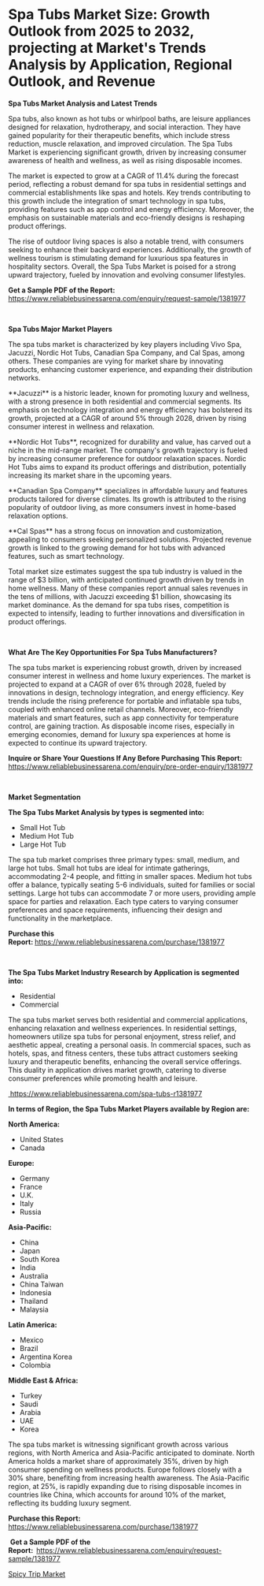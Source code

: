 <p><h1>Spa Tubs Market Size: Growth Outlook from 2025 to 2032, projecting at Market's Trends Analysis by Application, Regional Outlook, and Revenue</h1></p><p><strong>Spa Tubs Market Analysis and Latest Trends</strong></p>
<p><p>Spa tubs, also known as hot tubs or whirlpool baths, are leisure appliances designed for relaxation, hydrotherapy, and social interaction. They have gained popularity for their therapeutic benefits, which include stress reduction, muscle relaxation, and improved circulation. The Spa Tubs Market is experiencing significant growth, driven by increasing consumer awareness of health and wellness, as well as rising disposable incomes.</p><p>The market is expected to grow at a CAGR of 11.4% during the forecast period, reflecting a robust demand for spa tubs in residential settings and commercial establishments like spas and hotels. Key trends contributing to this growth include the integration of smart technology in spa tubs, providing features such as app control and energy efficiency. Moreover, the emphasis on sustainable materials and eco-friendly designs is reshaping product offerings.</p><p>The rise of outdoor living spaces is also a notable trend, with consumers seeking to enhance their backyard experiences. Additionally, the growth of wellness tourism is stimulating demand for luxurious spa features in hospitality sectors. Overall, the Spa Tubs Market is poised for a strong upward trajectory, fueled by innovation and evolving consumer lifestyles.</p></p>
<p><strong>Get a Sample PDF of the Report:&nbsp;</strong> <a href="https://www.reliablebusinessarena.com/enquiry/request-sample/1381977?utm_campaign=3492&utm_medium=2&utm_source=Github&utm_content=ia&utm_term=05042025&utm_id=spa-tubs">https://www.reliablebusinessarena.com/enquiry/request-sample/1381977</a></p>
<p>&nbsp;</p>
<p><strong>Spa Tubs Major Market Players</strong></p>
<p><p>The spa tubs market is characterized by key players including Vivo Spa, Jacuzzi, Nordic Hot Tubs, Canadian Spa Company, and Cal Spas, among others. These companies are vying for market share by innovating products, enhancing customer experience, and expanding their distribution networks.</p><p>**Jacuzzi** is a historic leader, known for promoting luxury and wellness, with a strong presence in both residential and commercial segments. Its emphasis on technology integration and energy efficiency has bolstered its growth, projected at a CAGR of around 5% through 2028, driven by rising consumer interest in wellness and relaxation.</p><p>**Nordic Hot Tubs**, recognized for durability and value, has carved out a niche in the mid-range market. The company's growth trajectory is fueled by increasing consumer preference for outdoor relaxation spaces. Nordic Hot Tubs aims to expand its product offerings and distribution, potentially increasing its market share in the upcoming years.</p><p>**Canadian Spa Company** specializes in affordable luxury and features products tailored for diverse climates. Its growth is attributed to the rising popularity of outdoor living, as more consumers invest in home-based relaxation options.</p><p>**Cal Spas** has a strong focus on innovation and customization, appealing to consumers seeking personalized solutions. Projected revenue growth is linked to the growing demand for hot tubs with advanced features, such as smart technology.</p><p>Total market size estimates suggest the spa tub industry is valued in the range of $3 billion, with anticipated continued growth driven by trends in home wellness. Many of these companies report annual sales revenues in the tens of millions, with Jacuzzi exceeding $1 billion, showcasing its market dominance. As the demand for spa tubs rises, competition is expected to intensify, leading to further innovations and diversification in product offerings.</p></p>
<p>&nbsp;</p>
<p><strong>What Are The Key Opportunities For Spa Tubs Manufacturers?</strong></p>
<p><p>The spa tubs market is experiencing robust growth, driven by increased consumer interest in wellness and home luxury experiences. The market is projected to expand at a CAGR of over 6% through 2028, fueled by innovations in design, technology integration, and energy efficiency. Key trends include the rising preference for portable and inflatable spa tubs, coupled with enhanced online retail channels. Moreover, eco-friendly materials and smart features, such as app connectivity for temperature control, are gaining traction. As disposable income rises, especially in emerging economies, demand for luxury spa experiences at home is expected to continue its upward trajectory.</p></p>
<p><strong>Inquire or Share Your Questions If Any Before Purchasing This Report:</strong> <a href="https://www.reliablebusinessarena.com/enquiry/pre-order-enquiry/1381977?utm_campaign=3492&utm_medium=2&utm_source=Github&utm_content=ia&utm_term=05042025&utm_id=spa-tubs">https://www.reliablebusinessarena.com/enquiry/pre-order-enquiry/1381977</a></p>
<p>&nbsp;</p>
<p><strong>Market Segmentation</strong></p>
<p><strong>The Spa Tubs Market Analysis by types is segmented into:</strong></p>
<p><ul><li>Small Hot Tub</li><li>Medium Hot Tub</li><li>Large Hot Tub</li></ul></p>
<p><p>The spa tub market comprises three primary types: small, medium, and large hot tubs. Small hot tubs are ideal for intimate gatherings, accommodating 2-4 people, and fitting in smaller spaces. Medium hot tubs offer a balance, typically seating 5-6 individuals, suited for families or social settings. Large hot tubs can accommodate 7 or more users, providing ample space for parties and relaxation. Each type caters to varying consumer preferences and space requirements, influencing their design and functionality in the marketplace.</p></p>
<p><strong>Purchase this Report:&nbsp;</strong><a href="https://www.reliablebusinessarena.com/purchase/1381977?utm_campaign=3492&utm_medium=2&utm_source=Github&utm_content=ia&utm_term=05042025&utm_id=spa-tubs">https://www.reliablebusinessarena.com/purchase/1381977</a></p>
<p>&nbsp;</p>
<p><strong>The Spa Tubs Market Industry Research by Application is segmented into:</strong></p>
<p><ul><li>Residential</li><li>Commercial</li></ul></p>
<p><p>The spa tubs market serves both residential and commercial applications, enhancing relaxation and wellness experiences. In residential settings, homeowners utilize spa tubs for personal enjoyment, stress relief, and aesthetic appeal, creating a personal oasis. In commercial spaces, such as hotels, spas, and fitness centers, these tubs attract customers seeking luxury and therapeutic benefits, enhancing the overall service offerings. This duality in application drives market growth, catering to diverse consumer preferences while promoting health and leisure.</p></p>
<p><a href="https://www.reliablebusinessarena.com/spa-tubs-r1381977?utm_campaign=3492&utm_medium=2&utm_source=Github&utm_content=ia&utm_term=05042025&utm_id=spa-tubs">&nbsp;https://www.reliablebusinessarena.com/spa-tubs-r1381977</a></p>
<p><strong>In terms of Region, the Spa Tubs Market Players available by Region are:</strong></p>
<p>
    <p> <strong> North America: </strong>
        <ul>
            <li>United States</li>
            <li>Canada</li>
        </ul>
        </p> 
    <p> <strong> Europe: </strong>
        <ul>
            <li>Germany</li>
            <li>France</li>
            <li>U.K.</li>
            <li>Italy</li>
            <li>Russia</li>
        </ul>
        </p> 
    <p> <strong> Asia-Pacific: </strong>
        <ul>
            <li>China</li>
            <li>Japan</li>
            <li>South Korea</li>
            <li>India</li>
            <li>Australia</li>
            <li>China Taiwan</li>
            <li>Indonesia</li>
            <li>Thailand</li>
            <li>Malaysia</li>
        </ul>
        </p> 
    <p> <strong> Latin America: </strong>
        <ul>
            <li>Mexico</li>
            <li>Brazil</li>
            <li>Argentina Korea</li>
            <li>Colombia</li>
        </ul>
        </p> 
    <p> <strong> Middle East & Africa: </strong>
        <ul>
            <li>Turkey</li>
            <li>Saudi</li>
            <li>Arabia</li>
            <li>UAE</li>
            <li>Korea</li>
        </ul>
    </p>
    </p>
<p><p>The spa tubs market is witnessing significant growth across various regions, with North America and Asia-Pacific anticipated to dominate. North America holds a market share of approximately 35%, driven by high consumer spending on wellness products. Europe follows closely with a 30% share, benefiting from increasing health awareness. The Asia-Pacific region, at 25%, is rapidly expanding due to rising disposable incomes in countries like China, which accounts for around 10% of the market, reflecting its budding luxury segment.</p></p>
<p><strong>Purchase this Report: </strong><a href="https://www.reliablebusinessarena.com/purchase/1381977?utm_campaign=3492&utm_medium=2&utm_source=Github&utm_content=ia&utm_term=05042025&utm_id=spa-tubs">https://www.reliablebusinessarena.com/purchase/1381977</a></p>
<p>&nbsp;<strong>Get a Sample PDF of the Report:&nbsp;&nbsp;</strong><a href="https://www.reliablebusinessarena.com/enquiry/request-sample/1381977?utm_campaign=3492&utm_medium=2&utm_source=Github&utm_content=ia&utm_term=05042025&utm_id=spa-tubs">https://www.reliablebusinessarena.com/enquiry/request-sample/1381977</a></p>
<p><strong></strong></p>
<p><p><a href="https://github.com/forgazerbyjt/Market-Research-Report-List-1/blob/main/spicy-trip-market.md?utm_campaign=3492&utm_medium=2&utm_source=Github&utm_content=ia&utm_term=05042025&utm_id=spa-tubs">Spicy Trip Market</a></p></p>